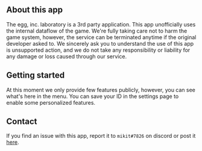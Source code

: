 ## About this app

The egg, inc. laboratory is a 3rd party application.
This app unofficially uses the internal dataflow of the game.
We're fully taking care not to harm the game system,
however, the service can be terminated anytime if the original developer asked to.
We sincerely ask you to understand the use of this app is unsupported action,
and we do not take any responsibility or liability for any damage or loss caused through our service.

## Getting started

At this moment we only provide few features publicly, however, you can see what's here in the menu. You can save your ID in the settings page to enable some personalized features.

## Contact

If you find an issue with this app, report it to `mikit#7826` on discord or post it [here](https://github.com/ei-labo/front/issues).
